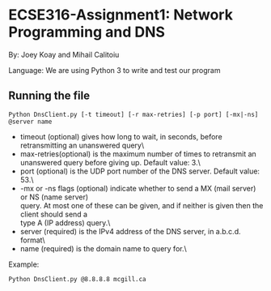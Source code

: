 # ECSE316-Assignment1: Network Programming and DNS
By: Joey Koay and Mihail Calitoiu

Language: We are using Python 3 to write and test our program 

## Running the file 
```python\
Python DnsClient.py [-t timeout] [-r max-retries] [-p port] [-mx|-ns] @server name
```

- timeout (optional) gives how long to wait, in seconds, before retransmitting an unanswered query\
- max-retries(optional) is the maximum number of times to retransmit an unanswered query before giving up. Default value: 3.\
- port (optional) is the UDP port number of the DNS server. Default value: 53.\
- -mx or -ns flags (optional) indicate whether to send a MX (mail server) or NS (name server)\
query. At most one of these can be given, and if neither is given then the client should send a\
type A (IP address) query.\
- server (required) is the IPv4 address of the DNS server, in a.b.c.d. format\
- name (required) is the domain name to query for.\

Example: 
```python\
Python DnsClient.py @8.8.8.8 mcgill.ca
``` 
